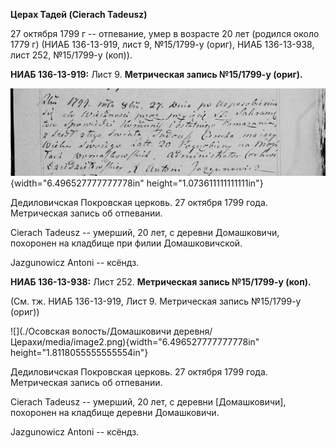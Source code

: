 **Церах Тадей (Cierach Tadeusz)**

27 октября 1799 г -- отпевание, умер в возрасте 20 лет (родился около
1779 г) (НИАБ 136-13-919, лист 9, №15/1799-у (ориг), НИАБ 136-13-938,
лист 252, №15/1799-у (коп)).

**НИАБ 136-13-919:** Лист 9. **Метрическая запись №15/1799-у (ориг).**

![](./media/0a6c1474b550ccdb2fd652cd72895fcc3a2b8591.png){width="6.496527777777778in"
height="1.073611111111111in"}

Дедиловичская Покровская церковь. 27 октября 1799 года. Метрическая
запись об отпевании.

Cierach Tadeusz -- умерший, 20 лет, с деревни Домашковичи, похоронен на
кладбище при филии Домашковичской.

Jazgunowicz Antoni -- ксёндз.

**НИАБ 136-13-938:** Лист 252. **Метрическая запись №15/1799-у (коп).**

(См. тж. НИАБ 136-13-919, Лист 9. Метрическая запись №15/1799-у (ориг))

![](./Осовская волость/Домашковичи деревня/Церахи/media/image2.png){width="6.496527777777778in"
height="1.8118055555555554in"}

Дедиловичская Покровская церковь. 27 октября 1799 года. Метрическая
запись об отпевании.

Cierach Tadeusz -- умерший, 20 лет, с деревни \[Домашковичи\], похоронен
на кладбище деревни Домашковичи.

Jazgunowicz Antoni -- ксёндз.
